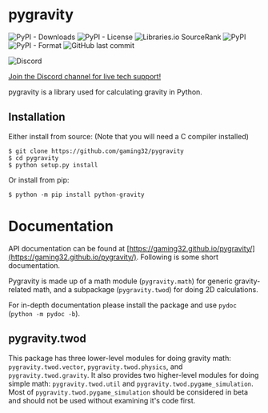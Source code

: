 # pygravity

![PyPI - Downloads](https://img.shields.io/pypi/dm/python-gravity)
![PyPI - License](https://img.shields.io/pypi/l/python-gravity)
![Libraries.io SourceRank](https://img.shields.io/librariesio/sourcerank/pypi/python-gravity?color=green)
![PyPI](https://img.shields.io/pypi/v/python-gravity)
![PyPI - Format](https://img.shields.io/pypi/format/python-gravity)
![GitHub last commit](https://img.shields.io/github/last-commit/gaming32/pygravity)
<!-- ![PyPI - Status](https://img.shields.io/pypi/status/python-gravity) -->
<!-- ![Dependents (via libraries.io)](https://img.shields.io/librariesio/dependents/pypi/python-gravity) -->
![Discord](https://img.shields.io/discord/673206188825116713?color=%237289DA&label=support&logo=discord&logoColor=white)

[Join the Discord channel for live tech support!](https://discord.com/channels/673206188825116713/783507379446087690)

pygravity is a library used for calculating gravity in Python.

## Installation

Either install from source: (Note that you will need a C compiler installed)
```shell
$ git clone https://github.com/gaming32/pygravity
$ cd pygravity
$ python setup.py install
```

Or install from pip:
```shell
$ python -m pip install python-gravity
```

# Documentation

API documentation can be found at [https://gaming32.github.io/pygravity/](https://gaming32.github.io/pygravity/).
Following is some short documentation.

Pygravity is made up of a math module (`pygravity.math`) for generic gravity-related math, and a subpackage (`pygravity.twod`) for doing 2D calculations.

For in-depth documentation please install the package and use `pydoc` (`python -m pydoc -b`).

## pygravity.twod

This package has three lower-level modules for doing gravity math: `pygravity.twod.vector`, `pygravity.twod.physics`, and `pygravity.twod.gravity`.
It also provides two higher-level modules for doing simple math: `pygravity.twod.util` and `pygravity.twod.pygame_simulation`.
Most of `pygravity.twod.pygame_simulation` should be considered in beta and should not be used without examining it's code first.

